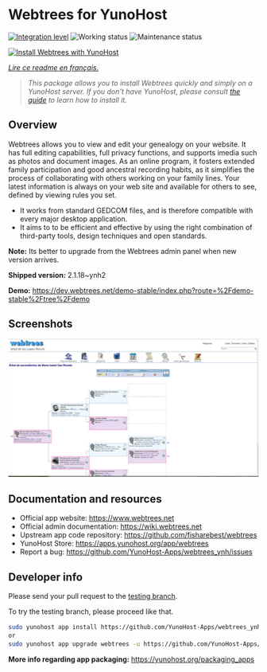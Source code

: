 <!--
N.B.: This README was automatically generated by https://github.com/YunoHost/apps/tree/master/tools/README-generator
It shall NOT be edited by hand.
-->

# Webtrees for YunoHost

[![Integration level](https://dash.yunohost.org/integration/webtrees.svg)](https://dash.yunohost.org/appci/app/webtrees) ![Working status](https://ci-apps.yunohost.org/ci/badges/webtrees.status.svg) ![Maintenance status](https://ci-apps.yunohost.org/ci/badges/webtrees.maintain.svg)

[![Install Webtrees with YunoHost](https://install-app.yunohost.org/install-with-yunohost.svg)](https://install-app.yunohost.org/?app=webtrees)

*[Lire ce readme en français.](./README_fr.md)*

> *This package allows you to install Webtrees quickly and simply on a YunoHost server.
If you don't have YunoHost, please consult [the guide](https://yunohost.org/#/install) to learn how to install it.*

## Overview

Webtrees allows you to view and edit your genealogy on your website. It has full editing capabilities, full privacy functions, and supports imedia such as photos and document images. As an online program, it fosters extended family participation and good ancestral recording habits, as it simplifies the process of collaborating with others working on your family lines. Your latest information is always on your web site and available for others to see, defined by viewing rules you set.

- It works from standard GEDCOM files, and is therefore compatible with every major desktop application.
- It aims to to be efficient and effective by using the right combination of third-party tools, design techniques and open standards.

**Note:** Its better to upgrade from the Webtrees admin panel when new version arrives.


**Shipped version:** 2.1.18~ynh2

**Demo:** https://dev.webtrees.net/demo-stable/index.php?route=%2Fdemo-stable%2Ftree%2Fdemo

## Screenshots

![Screenshot of Webtrees](./doc/screenshots/1200px-Webtrees.png)

## Documentation and resources

* Official app website: <https://www.webtrees.net>
* Official admin documentation: <https://wiki.webtrees.net>
* Upstream app code repository: <https://github.com/fisharebest/webtrees>
* YunoHost Store: <https://apps.yunohost.org/app/webtrees>
* Report a bug: <https://github.com/YunoHost-Apps/webtrees_ynh/issues>

## Developer info

Please send your pull request to the [testing branch](https://github.com/YunoHost-Apps/webtrees_ynh/tree/testing).

To try the testing branch, please proceed like that.

``` bash
sudo yunohost app install https://github.com/YunoHost-Apps/webtrees_ynh/tree/testing --debug
or
sudo yunohost app upgrade webtrees -u https://github.com/YunoHost-Apps/webtrees_ynh/tree/testing --debug
```

**More info regarding app packaging:** <https://yunohost.org/packaging_apps>
